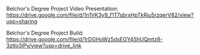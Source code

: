 Belchor's Degree Project Video Presentation: 
https://drive.google.com/file/d/1n1VK3y9_f1T7sbrxHpTkRiu5rzqerV82/view?usp=sharing

Belchor's Degree Project Build: 
https://drive.google.com/file/d/1rDGHoWz5dsEGY4ShUQmtz8-3ztlo3jPy/view?usp=drive_link

